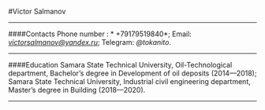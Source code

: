 #Victor Salmanov
 
---
####Contacts
Phone number : * +79179519840*;
Email:  *victorsalmanov@yandex.ru*;
Telegram: *@tokanito*.
 
---
####Education 
Samara State Technical University, Oil-Technological department, Bachelor’s degree in Development of oil deposits (2014—2018);
Samara State Technical University, Industrial civil engineering department, Master’s degree in Building (2018—2020).

---
